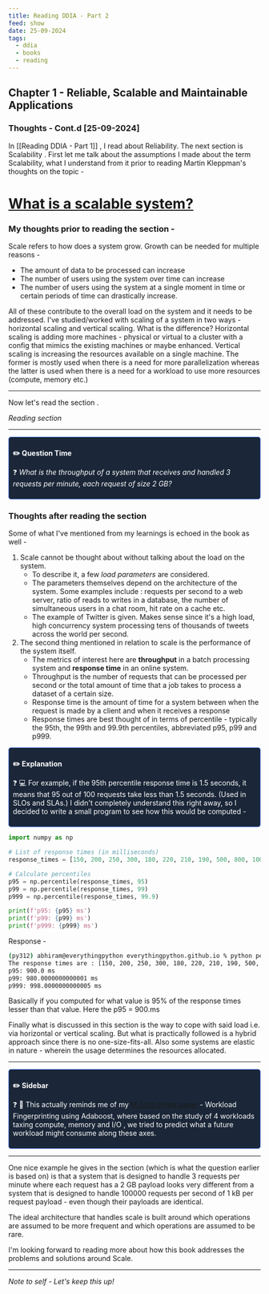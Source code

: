 ```yaml
---
title: Reading DDIA - Part 2
feed: show
date: 25-09-2024
tags:
  - ddia
  - books
  - reading
---
```

## Chapter 1 - Reliable, Scalable and Maintainable Applications

### Thoughts  - Cont.d  [25-09-2024]

In [[Reading DDIA - Part 1]] , I read about Reliability. The next section is Scalability . 
First let me talk about the assumptions I made about the term Scalability, what I understand from it prior to reading Martin Kleppman's thoughts on the topic - 

# <u>What is a scalable system?</u>


### My  thoughts prior to reading the section - 

Scale refers to how does a system grow. Growth can be needed for multiple reasons - 
- The amount of data to be processed can increase
- The number of users using the system over time can increase
- The number of users using the system at a single moment in time or certain periods of time can drastically increase. 

All of these contribute to the overall load on the system and it needs to be addressed. 
I've studied/worked with scaling of a system in two ways - horizontal scaling and vertical scaling. 
What is the difference? Horizontal scaling is adding more machines - physical or virtual to a cluster with a config that mimics the existing machines or maybe enhanced.
Vertical scaling is increasing the resources available on a single machine. 
The former is mostly used when there is a need for more parallelization whereas the latter is used when there is a need for a workload to use more resources (compute, memory etc.)

---

Now let's read the section .

*Reading section*

---
<div style="background-color:#1b2738; border: 0.5px solid #5078f0; padding: 8px; border-radius: 5px; color:white"> <p> <b> ✏️ Question Time</b> </p> <p></p> <p>❓ <em>What is the throughput of a system that receives and handled 3 requests per minute, each request of size 2 GB?</em></p> </div>

### Thoughts after reading the section

Some of what I've mentioned from my learnings is echoed in the book as well - 
1. Scale cannot be thought about without talking about the load on the system. 
	- To describe it, a few *load parameters* are considered. 
	- The parameters themselves depend on the architecture of the system. Some examples include : requests per second to a web server, ratio of reads to writes in a database, the number of simultaneous users in a chat room, hit rate on a cache etc.
	- The example of Twitter is given. Makes sense since it's a high load, high concurrency system processing tens of thousands of tweets across the world per second. 
2.  The second thing mentioned in relation to scale is the performance of the system itself. 
	- The metrics of interest here are **throughput**  in a batch processing system and **response time** in an online system.
	- Throughput is the number of requests that can be processed per second or the total amount of time that a job takes to process a dataset of a certain size. 
	- Response time is the amount of time for a system between when the request is made by a client and when it receives a response
	- Response times are best thought of in terms of percentile - typically the 95th, the 99th and 99.9th percentiles, abbreviated p95, p99 and p999. 
		
<div style="background-color:#1b2738; border: 0.5px solid #5078f0; padding: 8px; border-radius: 5px; color:white"> <p> <b>✏️ Explanation </b></p> <p></p> <p>❓ 💻 For example, if the 95th percentile response time is 1.5 seconds, it means that 95 out of 100 requests take less than 1.5 seconds. (Used in SLOs and SLAs.) 
 I didn't completely understand this right away, so I decided to write a small program to see how this would be computed -
 </p> </div>

  
```python
import numpy as np

# List of response times (in milliseconds)
response_times = [150, 200, 250, 300, 180, 220, 210, 190, 500, 800, 1000]

# Calculate percentiles
p95 = np.percentile(response_times, 95)
p99 = np.percentile(response_times, 99)
p999 = np.percentile(response_times, 99.9)

print(f'p95: {p95} ms')
print(f'p99: {p99} ms')
print(f'p999: {p999} ms')
```

Response - 

```bash
(py312) abhiram@everythingpython everythingpython.github.io % python percentile.py
The response times are : [150, 200, 250, 300, 180, 220, 210, 190, 500, 800, 1000]
p95: 900.0 ms
p99: 980.0000000000001 ms
p999: 998.0000000000005 ms
```

Basically if you computed for what value is 95% of the response times lesser than that value. Here the p95 = 900.ms

Finally what is discussed in this section is the way to cope with said load i.e. via horizontal or  vertical scaling.
But what is practically followed is a hybrid approach since there is no one-size-fits-all. Also some systems are elastic in nature - wherein the usage determines the resources allocated. 

---

<div style="background-color:#1b2738; border: 0.5px solid #5078f0; padding: 8px; border-radius: 5px; color:white"> 
<p> </p><p></p>
<b>✏️ Sidebar </b>
<p>❓ 📝 This actually reminds me of my <a href="https://ieeexplore.ieee.org/abstract/document/7015482">M.Tech thesis paper</a> - Workload Fingerprinting using Adaboost, where based on the study of 4 workloads taxing compute, memory and I/O , we tried to predict what a future workload might consume along these axes. 
</p> 
<p></p></div>

---
One nice example he gives in the section (which is what the question earlier is based on) is that a system that is designed to handle 3 requests per minute where each request has a 2 GB payload looks very different from a system that is designed to handle 100000 requests per second of 1 kB per request payload - even though their payloads are identical. 

The ideal architecture that handles scale is built around which operations are assumed to be more frequent and which operations are assumed to be rare. 

I'm looking forward to reading more about how this book addresses the problems and solutions around Scale. 

---
*Note to self - Let's keep this up!*